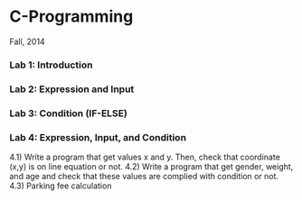 # C-Programming
Fall, 2014
### Lab 1: Introduction
### Lab 2: Expression and Input
### Lab 3: Condition (IF-ELSE)
### Lab 4: Expression, Input, and Condition
4.1) Write a program that get values x and y. Then, check that coordinate (x,y) is on line equation or not.
4.2) Write a program that get gender, weight, and age and check that these values are complied with condition or not.  
4.3) Parking fee calculation
